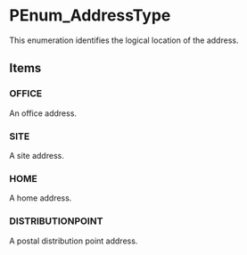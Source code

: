# PEnum_AddressType

This enumeration identifies the logical location of the address.

## Items

### OFFICE
An office address.

### SITE
A site address.

### HOME
A home address.

### DISTRIBUTIONPOINT
A postal distribution point address.
